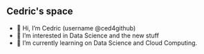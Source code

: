 ## Cedric's space ##

- 👋 Hi, I’m Cedric (username @ced4github)
- 👀 I’m interested in Data Science and the new stuff
- 🌱 I’m currently learning on Data Science and Cloud Computing.


<!---
ced4github/ced4github is a ✨ special ✨ repository because its `README.md` (this file) appears on your GitHub profile.
You can click the Preview link to take a look at your changes.
--->

